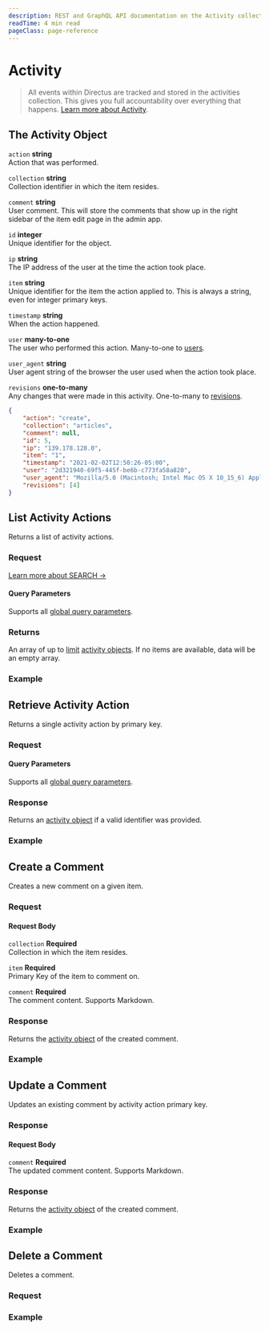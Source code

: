 ```yaml
---
description: REST and GraphQL API documentation on the Activity collection in Directus.
readTime: 4 min read
pageClass: page-reference
---
```


# Activity

> All events within Directus are tracked and stored in the activities collection. This gives you full accountability
> over everything that happens. [Learn more about Activity](/user-guide/overview/glossary#activity).

## The Activity Object

`action` **string**\
Action that was performed.

`collection` **string**\
Collection identifier in which the item resides.

`comment` **string**\
User comment. This will store the comments that show up in the right sidebar of the item edit page in the admin app.

`id` **integer**\
Unique identifier for the object.

`ip` **string**\
The IP address of the user at the time the action took place.

`item` **string**\
Unique identifier for the item the action applied to. This is always a string, even for integer primary keys.

`timestamp` **string**\
When the action happened.

`user` **many-to-one**\
The user who performed this action. Many-to-one to [users](/reference/system/users#the-users-object).

`user_agent` **string**\
User agent string of the browser the user used when the action took place.

`revisions` **one-to-many**\
Any changes that were made in this activity. One-to-many to [revisions](/reference/system/revisions#the-revisions-object).

```json
{
	"action": "create",
	"collection": "articles",
	"comment": null,
	"id": 5,
	"ip": "139.178.128.0",
	"item": "1",
	"timestamp": "2021-02-02T12:50:26-05:00",
	"user": "2d321940-69f5-445f-be6b-c773fa58a820",
	"user_agent": "Mozilla/5.0 (Macintosh; Intel Mac OS X 10_15_6) AppleWebKit/605.1.15 (KHTML, like Gecko) Version/14.0.2 Safari/605.1.15",
	"revisions": [4]
}
```

## List Activity Actions

Returns a list of activity actions.

### Request

<SnippetToggler :choices="['REST', 'GraphQL', 'SDK']" label="API">
<template #rest>

`GET /activity`

`SEARCH /activity`

</template>
<template #graphql>

`POST /graphql/system`

```graphql
type Query {
	activity: [directus_activity]
}
```

</template>
<template #sdk>

```js
import { createDirectus } from '@directus/sdk';
import { rest, readActivities } from '@directus/sdk/rest';

const client = createDirectus('https://directus.example.com').with(rest());

const result = await client.request(
	readActivities( query )
);
```

</template>
</SnippetToggler>

[Learn more about SEARCH ->](/reference/introduction#search-http-method)

#### Query Parameters

Supports all [global query parameters](/reference/query).

### Returns

An array of up to [limit](/reference/query#limit) [activity objects](#the-activity-object). If no items are available,
data will be an empty array.

### Example

<SnippetToggler :choices="['REST', 'GraphQL', 'SDK']" label="API">
<template #rest>

`GET /activity`

`SEARCH /activity`

</template>
<template #graphql>

```graphql
query {
	activity {
		# ...
	}
}
```

</template>
<template #sdk>

```js
import { createDirectus } from '@directus/sdk';
import { rest, readActivities } from '@directus/sdk/rest';

const client = createDirectus('https://directus.example.com').with(rest());

const result = await client.request(
	readActivities({
		fields: ['*'],
	})
);
```

</template>
</SnippetToggler>

## Retrieve Activity Action

Returns a single activity action by primary key.

### Request

<SnippetToggler :choices="['REST', 'GraphQL', 'SDK']" label="API">
<template #rest>

`GET /activity/:id`

</template>
<template #graphql>

`POST /graphql/system`

```graphql
type Query {
	activity_by_id(id: ID!): directus_activity
}
```

</template>
<template #sdk>

```js
import { createDirectus } from '@directus/sdk';
import { rest, readActivity } from '@directus/sdk/rest';

const client = createDirectus('https://directus.example.com').with(rest());

const result = await client.request(
	readActivity('activity_id', query )
);
```

</template>
</SnippetToggler>

#### Query Parameters

Supports all [global query parameters](/reference/query).

### Response

Returns an [activity object](#the-activity-object) if a valid identifier was provided.

### Example

<SnippetToggler :choices="['REST', 'GraphQL', 'SDK']" label="API">
<template #rest>

`GET /activity/15`

</template>
<template #graphql>

`POST /graphql/system`

```graphql
query {
	activity_by_id(id: 15) {
		# ...
	}
}
```

</template>
<template #sdk>

```js
import { createDirectus } from '@directus/sdk';
import { rest, readActivity } from '@directus/sdk/rest';

const client = createDirectus('https://directus.example.com').with(rest());

const result = await client.request(
	readActivity('53281', {
		fields: ['*'],
	})
);
```

</template>
</SnippetToggler>

## Create a Comment

Creates a new comment on a given item.

### Request

<SnippetToggler :choices="['REST', 'GraphQL', 'SDK']" label="API">
<template #rest>

`POST /activity/comment`

```json
{
	"collection": "collection_name",
	"item": "item_id",
	"comment": "comment content"
}
```

</template>
<template #graphql>

`POST /graphql/system`

```graphql
type Mutation {
	create_comment(collection: String!, item: ID!, comment: String!): directus_activity
}
```

</template>
<template #sdk>

```js
import { createDirectus } from '@directus/sdk';
import { rest, createComment } from '@directus/sdk/rest';

const client = createDirectus('https://directus.example.com').with(rest());

const result = await client.request(
	createComment({
		collection: 'collection_name',
		item: 'item_id',
		comment: 'value',
	})
);
```

</template>
</SnippetToggler>

#### Request Body

`collection` **Required**\
Collection in which the item resides.

`item` **Required**\
Primary Key of the item to comment on.

`comment` **Required**\
The comment content. Supports Markdown.

### Response

Returns the [activity object](#the-activity-object) of the created comment.

### Example

<SnippetToggler :choices="['REST', 'GraphQL', 'SDK']" label="API">
<template #rest>

`POST /activity/comment`

```json
{
	"collection": "pages",
	"item": 3,
	"comment": "Hello World"
}
```

</template>
<template #graphql>

`POST /graphql/system`

```graphql
mutation {
	create_comment(collection: "pages", item: 3, comment: "Hello World") {
		# ...
	}
}
```

</template>
<template #sdk>

```js
import { createDirectus } from '@directus/sdk';
import { rest, createComment } from '@directus/sdk/rest';

const client = createDirectus('https://directus.example.com').with(rest());

const result = await client.request(
	createComment({
		collection: 'articles',
		item: '18',
		comment: 'This is the wrong article to publish!',
	})
);
```

</template>
</SnippetToggler>

## Update a Comment

Updates an existing comment by activity action primary key.

### Response

<SnippetToggler :choices="['REST', 'GraphQL', 'SDK']" label="API">
<template #rest>

`PATCH /activity/comment/:id`

```json
{
	"comment": "value"
}
```

</template>
<template #graphql>

`POST /graphql/system`

```graphql
type Mutation {
	delete_comment(id: ID): delete_one
}
```

</template>
<template #sdk>

```js
import { createDirectus } from '@directus/sdk';
import { rest, updateComment } from '@directus/sdk/rest';

const client = createDirectus('https://directus.example.com').with(rest());

const result = await client.request(
	updateComment('comment_id', {
		comment: 'value',
	})
);
```

</template>
</SnippetToggler>

#### Request Body

`comment` **Required**\
The updated comment content. Supports Markdown.

### Response

Returns the [activity object](#the-activity-object) of the created comment.

### Example

<SnippetToggler :choices="['REST', 'GraphQL', 'SDK']" label="API">
<template #rest>

`PATCH /activity/comment/15`

```json
{
	"comment": "Hello World!!"
}
```

</template>
<template #graphql>

`POST /graphql/system`

```graphql
mutation {
	update_comment(id: 3, comment: "Hello World") {
		# ...
	}
}
```

</template>
<template #sdk>

```js
import { createDirectus } from '@directus/sdk';
import { rest, updateComment } from '@directus/sdk/rest';

const client = createDirectus('https://directus.example.com').with(rest());

const result = await client.request(
	updateComment('53727', {
		comment: 'Great work!',
	})
);
```

</template>
</SnippetToggler>

## Delete a Comment

Deletes a comment.

### Request

<SnippetToggler :choices="['REST', 'GraphQL', 'SDK']" label="API">
<template #rest>

`DELETE /activity/comment/:id`

</template>
<template #graphql>

`POST /graphql/system`

```graphql
type Mutation {
	delete_comment(id: ID): delete_one
}
```

</template>
<template #sdk>

```js
import { createDirectus } from '@directus/sdk';
import { rest, deleteComment } from '@directus/sdk/rest';

const client = createDirectus('https://directus.example.com').with(rest());

const result = await client.request(deleteComment('comment_id'));
```

</template>
</SnippetToggler>

### Example

<SnippetToggler :choices="['REST', 'GraphQL', 'SDK']" label="API">
<template #rest>

`DELETE /activity/comment/15`

</template>
<template #graphql>

```graphql
mutation {
	delete_comment(id: 3) {
		id
	}
}
```

</template>
<template #sdk>

```js
import { createDirectus } from '@directus/sdk';
import { rest, deleteComment } from '@directus/sdk/rest';

const client = createDirectus('https://directus.example.com').with(rest());

const result = await client.request(deleteComment('53727'));
```

</template>
</SnippetToggler>
